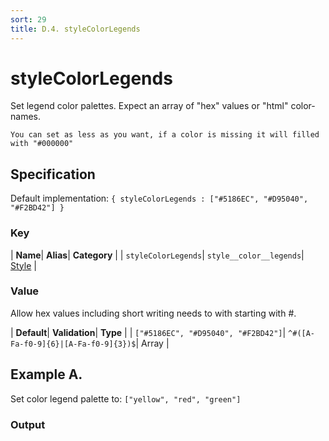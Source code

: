 ```yaml
---
sort: 29
title: D.4. styleColorLegends
---
```

# styleColorLegends

Set legend color palettes. Expect an array of "hex" values or "html" color-names.

```note
You can set as less as you want, if a color is missing it will filled with "#000000"
```


## Specification

Default implementation: ```{ styleColorLegends : ["#5186EC", "#D95040", "#F2BD42"] }```

### Key

| **Name**| **Alias**| **Category** |
| ```styleColorLegends```| ```style__color__legends```| [Style](../options/#style) |

### Value

Allow hex values including short writing needs to with starting with #.

| **Default**| **Validation**| **Type** |
| ```["#5186EC", "#D95040", "#F2BD42"]```| ```^#([A-Fa-f0-9]{6}|[A-Fa-f0-9]{3})$```| Array |



## Example A.

Set color legend palette to: ```["yellow", "red", "green"]```

### Output

  <div id="a">
      <script> 
          d3.statosio( 
    file, 
    "domain", 
    [ "mobile",  "desktop" ], 
    { "styleColorLegends" : ["yellow", "red", "green"], "view__dom_id" : "a" }
)

      </script>
  </div>

Open output in a [blank window](../sources/styleColorLegends--example-a.html){:target="_self"}. 
Download examples [as zip](../sources/styleColorLegends.zip){:target="_blank"}. 

### Parameters

This dataset shows the mobile **and** desktop google pagerank performance score for a certain website.

| | **Value** | **Type** |
|------:|:------|:------|
| **Source** | ["../data/performance.json"](../data/performance.json) | String |
| **X** | ```"domain"``` | String |
| **Y** | ```[ "mobile",  "desktop" ]``` | Array |
| **Options** | ```{ "styleColorLegends" : ["yellow", "red", "green"] }``` | Object |


### Source Code

* Invoke Function

```javascript
d3.statosio( 
    file, 
    "domain", 
    [ "mobile",  "desktop" ], 
    { "styleColorLegends" : ["yellow", "red", "green"] }
)
```

* HTML Implementation

```html
<!DOCTYPE html>
<head>
    <title>d3.statosio - styleColorLegends</title>
    <meta content="text/html;charset=utf-8" http-equiv="Content-Type">
    <meta content="utf-8" http-equiv="encoding">
    <script src="https://cdnjs.cloudflare.com/ajax/libs/d3/6.2.0/d3.js"></script>
    <script src="../libs/statosio.js"></script>
</head>
<body>
    <script>
        d3.json( "../data/performance.json" )
            .then( ( file ) => {
                d3.statosio( 
                    file, 
                    "domain", 
                    [ "mobile",  "desktop" ], 
                    { "styleColorLegends" : ["yellow", "red", "green"] }
                )
            } )
    </script>
</body>
```
## Example B.



### Output

  <div id="b">
      <script> 
          d3.statosio( 
    file, 
    "domain", 
    [ "mobile",  "desktop" ], 
    { "styleColorLegends" : ["#f59351", "#c9504a", "#12514c", "#2f7872", "#a6b797"], "view__dom_id" : "b" }
)

      </script>
  </div>

Open output in a [blank window](../sources/styleColorLegends--example-b.html){:target="_self"}. 
Download examples [as zip](../sources/styleColorLegends.zip){:target="_blank"}. 

### Parameters

This dataset shows the mobile **and** desktop google pagerank performance score for a certain website.

| | **Value** | **Type** |
|------:|:------|:------|
| **Source** | ["../data/performance.json"](../data/performance.json) | String |
| **X** | ```"domain"``` | String |
| **Y** | ```[ "mobile",  "desktop" ]``` | Array |
| **Options** | ```{ "styleColorLegends" : ["#f59351", "#c9504a", "#12514c", "#2f7872", "#a6b797"] }``` | Object |


### Source Code

* Invoke Function

```javascript
d3.statosio( 
    file, 
    "domain", 
    [ "mobile",  "desktop" ], 
    { "styleColorLegends" : ["#f59351", "#c9504a", "#12514c", "#2f7872", "#a6b797"] }
)
```

* HTML Implementation

```html
<!DOCTYPE html>
<head>
    <title>d3.statosio - styleColorLegends</title>
    <meta content="text/html;charset=utf-8" http-equiv="Content-Type">
    <meta content="utf-8" http-equiv="encoding">
    <script src="https://cdnjs.cloudflare.com/ajax/libs/d3/6.2.0/d3.js"></script>
    <script src="../libs/statosio.js"></script>
</head>
<body>
    <script>
        d3.json( "../data/performance.json" )
            .then( ( file ) => {
                d3.statosio( 
                    file, 
                    "domain", 
                    [ "mobile",  "desktop" ], 
                    { "styleColorLegends" : ["#f59351", "#c9504a", "#12514c", "#2f7872", "#a6b797"] }
                )
            } )
    </script>
</body>
```
